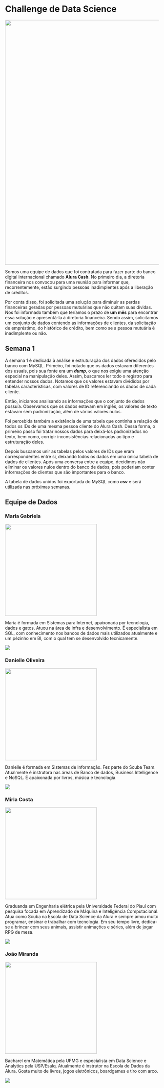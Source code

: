 # Challenge de Data Science

<div align="center">
<img src="https://i.imgur.com/oxab3uu.png" width="800px" />
</div>

Somos uma equipe de dados que foi contratada para fazer parte do banco digital internacional chamado **Alura Cash**. No primeiro dia, a diretoria financeira nos convocou para uma reunião para informar que, recorrentemente, estão surgindo pessoas inadimplentes após a liberação de créditos.

Por conta disso, foi solicitada uma solução para diminuir as perdas financeiras geradas por pessoas mutuárias que não quitam suas dívidas. Nos foi informado também que teríamos o prazo de **um mês** para encontrar essa solução e apresentá-la à diretoria financeira. Sendo assim, solicitamos um conjunto de dados contendo as informações de clientes, da solicitação de empréstimo, do histórico de crédito, bem como se a pessoa mutuária é inadimplente ou não.

## Semana 1

A semana 1 é dedicada à análise e estruturação dos dados oferecidos pelo banco com MySQL. Primeiro, foi notado que os dados estavam diferentes dos usuais, pois sua fonte era um ***dump***, o que nos exigiu uma atenção especial na manipulação deles. Assim, buscamos ler todo o registro para entender nossos dados. Notamos que os valores estavam divididos por tabelas características, com valores de ID referenciando os dados de cada cliente.

Então, iniciamos analisando as informações que o conjunto de dados possuía.  Observamos que os dados estavam em inglês, os valores de texto estavam sem padronização, além de vários valores nulos.

Foi percebida também a existência de uma tabela que continha a relação de todos os IDs de uma mesma pessoa cliente do Alura Cash. Dessa forma, o primeiro passo foi tratar nossos dados para deixá-los padronizados no texto, bem como, corrigir inconsistências relacionadas ao tipo e estruturação deles.

Depois buscamos unir as tabelas pelos valores de IDs que eram correspondentes entre si, deixando todos os dados em uma única tabela de dados de clientes. Após uma conversa entre a equipe, decidimos não eliminar os valores nulos dentro do banco de dados, pois poderiam conter informações de clientes que são importantes para o banco.

A tabela de dados unidos foi exportada do MySQL como ***csv*** e será utilizada nas próximas semanas.

## Equipe de Dados

### Maria Gabriela

<div align="left">
<img src="https://i.imgur.com/rtR5ClI.jpg" width="300px" />
</div>

Maria é formada em Sistemas para Internet, apaixonada por tecnologia, dados e gatos. Atuou na área de infra e desenvolvimento. É especialista em SQL, com conhecimento nos bancos de dados mais utilizados atualmente e um pézinho em BI, com o qual tem se desenvolvido tecnicamente.

<a href="https://www.linkedin.com/in/mariagcoliva/" target="_blank"><img src="https://img.shields.io/badge/-LinkedIn-%230077B5?style=for-the-badge&logo=linkedin&logoColor=white" target="_blank"></a>

### Danielle Oliveira

<div align="left">
<img src="https://i.imgur.com/JBep2hL.png" width="300px" />
</div>

Danielle é formada em Sistemas de Informação. Fez parte do Scuba Team. Atualmente é instrutora nas áreas de Banco de dados, Business Intelligence e NoSQL. É apaixonada por livros, música e tecnologia.

<a href="https://www.linkedin.com/in/danielle-oliveira-071550134/" target="_blank"><img src="https://img.shields.io/badge/-LinkedIn-%230077B5?style=for-the-badge&logo=linkedin&logoColor=white" target="_blank"></a>

### Mirla Costa

<div align="left">
<img src="https://i.imgur.com/eqC6qrV.jpg" width="300px" />
</div>

Graduanda em Engenharia elétrica pela Universidade Federal do Piauí com pesquisa focada em Aprendizado de Máquina e Inteligência Computacional. Atua como Scuba na Escola de Data Science da Alura e sempre amou muito programar, ensinar e trabalhar com tecnologia. Em seu tempo livre, dedica-se a brincar com seus animais, assistir animações e séries, além de jogar RPG de mesa.

<a href="https://www.linkedin.com/in/mirla-costa/" target="_blank"><img src="https://img.shields.io/badge/-LinkedIn-%230077B5?style=for-the-badge&logo=linkedin&logoColor=white" target="_blank"></a>   
</div>

### João Miranda

<div align="left">
<img src="https://i.imgur.com/6evW05p.png" width="300px" />
</div>

Bacharel em Matemática pela UFMG e especialista em Data Science e Analytics pela USP/Esalq. Atualmente é instrutor na Escola de Dados da Alura. Gosta muito de livros, jogos eletrônicos, boardgames e tiro com arco.

<a href="https://www.linkedin.com/in/joaovmiranda/" target="_blank"><img src="https://img.shields.io/badge/-LinkedIn-%230077B5?style=for-the-badge&logo=linkedin&logoColor=white" target="_blank"></a>
